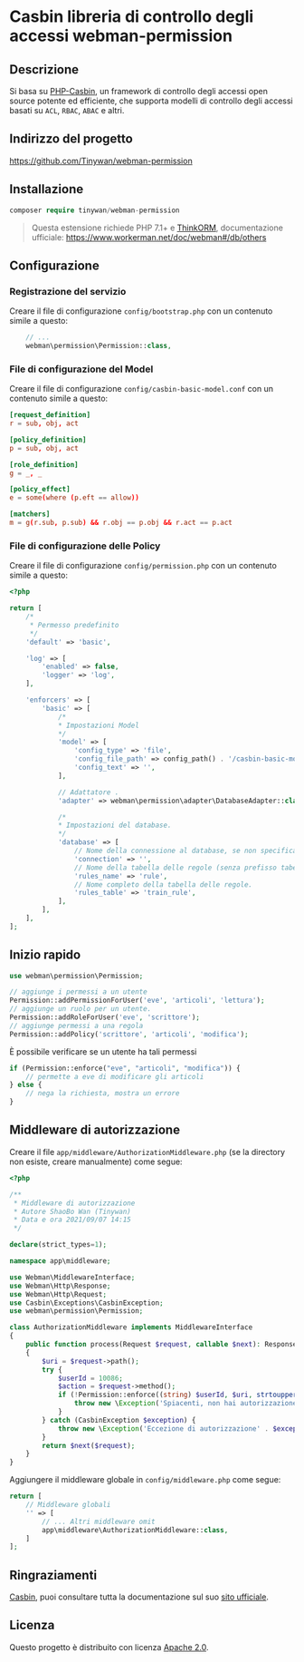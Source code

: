 # Casbin libreria di controllo degli accessi webman-permission

## Descrizione

Si basa su [PHP-Casbin](https://github.com/php-casbin/php-casbin), un framework di controllo degli accessi open source potente ed efficiente, che supporta modelli di controllo degli accessi basati su `ACL`, `RBAC`, `ABAC` e altri.

## Indirizzo del progetto

https://github.com/Tinywan/webman-permission

## Installazione

```php
composer require tinywan/webman-permission
```

> Questa estensione richiede PHP 7.1+ e [ThinkORM](https://www.kancloud.cn/manual/think-orm/1257998), documentazione ufficiale: https://www.workerman.net/doc/webman#/db/others

## Configurazione

### Registrazione del servizio
Creare il file di configurazione `config/bootstrap.php` con un contenuto simile a questo:

```php
    // ...
    webman\permission\Permission::class,
```

### File di configurazione del Model

Creare il file di configurazione `config/casbin-basic-model.conf` con un contenuto simile a questo:

```conf
[request_definition]
r = sub, obj, act

[policy_definition]
p = sub, obj, act

[role_definition]
g = _, _

[policy_effect]
e = some(where (p.eft == allow))

[matchers]
m = g(r.sub, p.sub) && r.obj == p.obj && r.act == p.act
```

### File di configurazione delle Policy

Creare il file di configurazione `config/permission.php` con un contenuto simile a questo:

```php
<?php

return [
    /*
     * Permesso predefinito
     */
    'default' => 'basic',

    'log' => [
        'enabled' => false,
        'logger' => 'log',
    ],

    'enforcers' => [
        'basic' => [
            /*
            * Impostazioni Model
            */
            'model' => [
                'config_type' => 'file',
                'config_file_path' => config_path() . '/casbin-basic-model.conf',
                'config_text' => '',
            ],

            // Adattatore .
            'adapter' => webman\permission\adapter\DatabaseAdapter::class,

            /*
            * Impostazioni del database.
            */
            'database' => [
                // Nome della connessione al database, se non specificato, verrà utilizzata la configurazione predefinita.
                'connection' => '',
                // Nome della tabella delle regole (senza prefisso tabella)
                'rules_name' => 'rule',
                // Nome completo della tabella delle regole.
                'rules_table' => 'train_rule',
            ],
        ],
    ],
];
```

## Inizio rapido

```php
use webman\permission\Permission;

// aggiunge i permessi a un utente
Permission::addPermissionForUser('eve', 'articoli', 'lettura');
// aggiunge un ruolo per un utente.
Permission::addRoleForUser('eve', 'scrittore');
// aggiunge permessi a una regola
Permission::addPolicy('scrittore', 'articoli', 'modifica');
```

È possibile verificare se un utente ha tali permessi

```php
if (Permission::enforce("eve", "articoli", "modifica")) {
    // permette a eve di modificare gli articoli
} else {
    // nega la richiesta, mostra un errore
}
````

## Middleware di autorizzazione

Creare il file `app/middleware/AuthorizationMiddleware.php` (se la directory non esiste, creare manualmente) come segue:

```php
<?php

/**
 * Middleware di autorizzazione
 * Autore ShaoBo Wan (Tinywan)
 * Data e ora 2021/09/07 14:15
 */

declare(strict_types=1);

namespace app\middleware;

use Webman\MiddlewareInterface;
use Webman\Http\Response;
use Webman\Http\Request;
use Casbin\Exceptions\CasbinException;
use webman\permission\Permission;

class AuthorizationMiddleware implements MiddlewareInterface
{
    public function process(Request $request, callable $next): Response
    {
        $uri = $request->path();
        try {
            $userId = 10086;
            $action = $request->method();
            if (!Permission::enforce((string) $userId, $uri, strtoupper($action))) {
                throw new \Exception('Spiacenti, non hai autorizzazione per accedere a questa interfaccia');
            }
        } catch (CasbinException $exception) {
            throw new \Exception('Eccezione di autorizzazione' . $exception->getMessage());
        }
        return $next($request);
    }
}
```

Aggiungere il middleware globale in `config/middleware.php` come segue:

```php
return [
    // Middleware globali
    '' => [
        // ... Altri middleware omit
        app\middleware\AuthorizationMiddleware::class,
    ]
];
```

## Ringraziamenti

[Casbin](https://github.com/php-casbin/php-casbin), puoi consultare tutta la documentazione sul suo [sito ufficiale](https://casbin.org/).

## Licenza

Questo progetto è distribuito con licenza [Apache 2.0](LICENSE).
